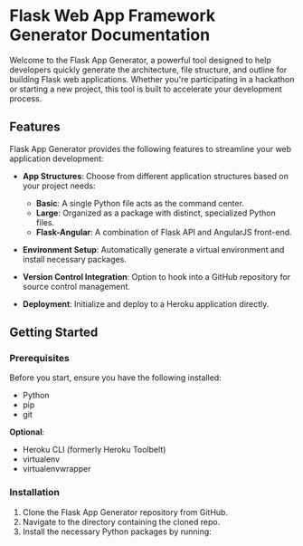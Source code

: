 # Flask Web App Framework Generator Documentation

Welcome to the Flask App Generator, a powerful tool designed to help developers quickly generate the architecture, file structure, and outline for building Flask web applications. Whether you're participating in a hackathon or starting a new project, this tool is built to accelerate your development process.

## Features

Flask App Generator provides the following features to streamline your web application development:

- **App Structures**: Choose from different application structures based on your project needs:
  - **Basic**: A single Python file acts as the command center.
  - **Large**: Organized as a package with distinct, specialized Python files.
  - **Flask-Angular**: A combination of Flask API and AngularJS front-end.

- **Environment Setup**: Automatically generate a virtual environment and install necessary packages.

- **Version Control Integration**: Option to hook into a GitHub repository for source control management.

- **Deployment**: Initialize and deploy to a Heroku application directly.

## Getting Started

### Prerequisites

Before you start, ensure you have the following installed:
- Python
- pip
- git

**Optional**:
- Heroku CLI (formerly Heroku Toolbelt)
- virtualenv
- virtualenvwrapper

### Installation

1. Clone the Flask App Generator repository from GitHub.
2. Navigate to the directory containing the cloned repo.
3. Install the necessary Python packages by running:
